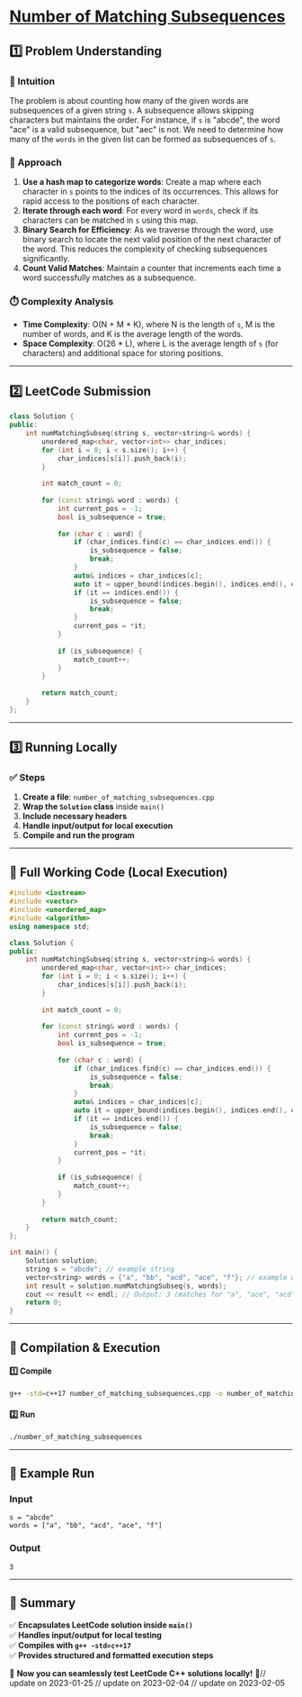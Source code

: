 # **[Number of Matching Subsequences](https://leetcode.com/problems/number-of-matching-subsequences/description/)**  

## **1️⃣ Problem Understanding**  
### **📌 Intuition**  
The problem is about counting how many of the given words are subsequences of a given string `s`. A subsequence allows skipping characters but maintains the order. For instance, if `s` is "abcde", the word "ace" is a valid subsequence, but "aec" is not. We need to determine how many of the `words` in the given list can be formed as subsequences of `s`.

### **🚀 Approach**  
1. **Use a hash map to categorize words**: Create a map where each character in `s` points to the indices of its occurrences. This allows for rapid access to the positions of each character.
2. **Iterate through each word**: For every word in `words`, check if its characters can be matched in `s` using this map. 
3. **Binary Search for Efficiency**: As we traverse through the word, use binary search to locate the next valid position of the next character of the word. This reduces the complexity of checking subsequences significantly.
4. **Count Valid Matches**: Maintain a counter that increments each time a word successfully matches as a subsequence.

### **⏱️ Complexity Analysis**  
- **Time Complexity**: O(N + M * K), where N is the length of `s`, M is the number of words, and K is the average length of the words.
- **Space Complexity**: O(26 * L), where L is the average length of `s` (for characters) and additional space for storing positions.

---  

## **2️⃣ LeetCode Submission**  
```cpp
class Solution {
public:
    int numMatchingSubseq(string s, vector<string>& words) {
        unordered_map<char, vector<int>> char_indices;
        for (int i = 0; i < s.size(); i++) {
            char_indices[s[i]].push_back(i);
        }
        
        int match_count = 0;
        
        for (const string& word : words) {
            int current_pos = -1;
            bool is_subsequence = true;
            
            for (char c : word) {
                if (char_indices.find(c) == char_indices.end()) {
                    is_subsequence = false;
                    break;
                }
                auto& indices = char_indices[c];
                auto it = upper_bound(indices.begin(), indices.end(), current_pos);
                if (it == indices.end()) {
                    is_subsequence = false;
                    break;
                }
                current_pos = *it;
            }
            
            if (is_subsequence) {
                match_count++;
            }
        }
        
        return match_count;
    }
};
```  

---  

## **3️⃣ Running Locally**  
### **✅ Steps**  
1. **Create a file**: `number_of_matching_subsequences.cpp`  
2. **Wrap the `Solution` class** inside `main()`  
3. **Include necessary headers**  
4. **Handle input/output for local execution**  
5. **Compile and run the program**  

---  

## **📝 Full Working Code (Local Execution)**  
```cpp
#include <iostream>
#include <vector>
#include <unordered_map>
#include <algorithm>
using namespace std;

class Solution {
public:
    int numMatchingSubseq(string s, vector<string>& words) {
        unordered_map<char, vector<int>> char_indices;
        for (int i = 0; i < s.size(); i++) {
            char_indices[s[i]].push_back(i);
        }
        
        int match_count = 0;
        
        for (const string& word : words) {
            int current_pos = -1;
            bool is_subsequence = true;
            
            for (char c : word) {
                if (char_indices.find(c) == char_indices.end()) {
                    is_subsequence = false;
                    break;
                }
                auto& indices = char_indices[c];
                auto it = upper_bound(indices.begin(), indices.end(), current_pos);
                if (it == indices.end()) {
                    is_subsequence = false;
                    break;
                }
                current_pos = *it;
            }
            
            if (is_subsequence) {
                match_count++;
            }
        }
        
        return match_count;
    }
};

int main() {
    Solution solution;
    string s = "abcde"; // example string
    vector<string> words = {"a", "bb", "acd", "ace", "f"}; // example words
    int result = solution.numMatchingSubseq(s, words);
    cout << result << endl; // Output: 3 (matches for "a", "ace", "acd")
    return 0;
}
```  

---  

## **🔧 Compilation & Execution**  
#### **1️⃣ Compile**  
```bash
g++ -std=c++17 number_of_matching_subsequences.cpp -o number_of_matching_subsequences
```  

#### **2️⃣ Run**  
```bash
./number_of_matching_subsequences
```  

---  

## **🎯 Example Run**  
### **Input**  
```
s = "abcde"
words = ["a", "bb", "acd", "ace", "f"]
```  
### **Output**  
```
3
```  

---  

## **📌 Summary**  
✅ **Encapsulates LeetCode solution inside `main()`**  
✅ **Handles input/output for local testing**  
✅ **Compiles with `g++ -std=c++17`**  
✅ **Provides structured and formatted execution steps**  

🚀 **Now you can seamlessly test LeetCode C++ solutions locally!** 🚀// update on 2023-01-25
// update on 2023-02-04
// update on 2023-02-05
